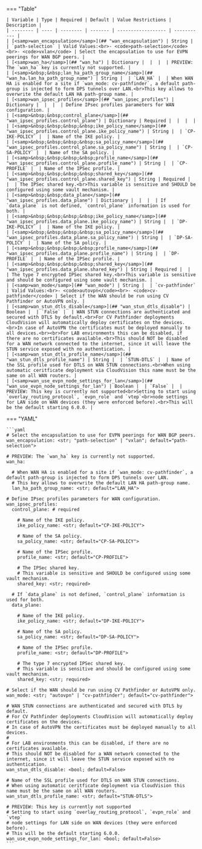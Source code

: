 <!--
  ~ Copyright (c) 2025 Arista Networks, Inc.
  ~ Use of this source code is governed by the Apache License 2.0
  ~ that can be found in the LICENSE file.
  -->
=== "Table"

    | Variable | Type | Required | Default | Value Restrictions | Description |
    | -------- | ---- | -------- | ------- | ------------------ | ----------- |
    | [<samp>wan_encapsulation</samp>](## "wan_encapsulation") | String |  | `path-selection` | Valid Values:<br>- <code>path-selection</code><br>- <code>vxlan</code> | Select the encapsulation to use for EVPN peerings for WAN BGP peers. |
    | [<samp>wan_ha</samp>](## "wan_ha") | Dictionary |  |  |  | PREVIEW: The `wan_ha` key is currently not supported. |
    | [<samp>&nbsp;&nbsp;lan_ha_path_group_name</samp>](## "wan_ha.lan_ha_path_group_name") | String |  | `LAN_HA` |  | When WAN HA is enabled for a site if `wan_mode: cv-pathfinder`, a default path-group is injected to form DPS tunnels over LAN.<br>This key allows to overwrite the default LAN HA path-group name. |
    | [<samp>wan_ipsec_profiles</samp>](## "wan_ipsec_profiles") | Dictionary |  |  |  | Define IPsec profiles parameters for WAN configuration. |
    | [<samp>&nbsp;&nbsp;control_plane</samp>](## "wan_ipsec_profiles.control_plane") | Dictionary | Required |  |  |  |
    | [<samp>&nbsp;&nbsp;&nbsp;&nbsp;ike_policy_name</samp>](## "wan_ipsec_profiles.control_plane.ike_policy_name") | String |  | `CP-IKE-POLICY` |  | Name of the IKE policy. |
    | [<samp>&nbsp;&nbsp;&nbsp;&nbsp;sa_policy_name</samp>](## "wan_ipsec_profiles.control_plane.sa_policy_name") | String |  | `CP-SA-POLICY` |  | Name of the SA policy. |
    | [<samp>&nbsp;&nbsp;&nbsp;&nbsp;profile_name</samp>](## "wan_ipsec_profiles.control_plane.profile_name") | String |  | `CP-PROFILE` |  | Name of the IPSec profile. |
    | [<samp>&nbsp;&nbsp;&nbsp;&nbsp;shared_key</samp>](## "wan_ipsec_profiles.control_plane.shared_key") | String | Required |  |  | The IPSec shared key.<br>This variable is sensitive and SHOULD be configured using some vault mechanism. |
    | [<samp>&nbsp;&nbsp;data_plane</samp>](## "wan_ipsec_profiles.data_plane") | Dictionary |  |  |  | If `data_plane` is not defined, `control_plane` information is used for both. |
    | [<samp>&nbsp;&nbsp;&nbsp;&nbsp;ike_policy_name</samp>](## "wan_ipsec_profiles.data_plane.ike_policy_name") | String |  | `DP-IKE-POLICY` |  | Name of the IKE policy. |
    | [<samp>&nbsp;&nbsp;&nbsp;&nbsp;sa_policy_name</samp>](## "wan_ipsec_profiles.data_plane.sa_policy_name") | String |  | `DP-SA-POLICY` |  | Name of the SA policy. |
    | [<samp>&nbsp;&nbsp;&nbsp;&nbsp;profile_name</samp>](## "wan_ipsec_profiles.data_plane.profile_name") | String |  | `DP-PROFILE` |  | Name of the IPSec profile. |
    | [<samp>&nbsp;&nbsp;&nbsp;&nbsp;shared_key</samp>](## "wan_ipsec_profiles.data_plane.shared_key") | String | Required |  |  | The type 7 encrypted IPSec shared key.<br>This variable is sensitive and should be configured using some vault mechanism. |
    | [<samp>wan_mode</samp>](## "wan_mode") | String |  | `cv-pathfinder` | Valid Values:<br>- <code>autovpn</code><br>- <code>cv-pathfinder</code> | Select if the WAN should be run using CV Pathfinder or AutoVPN only. |
    | [<samp>wan_stun_dtls_disable</samp>](## "wan_stun_dtls_disable") | Boolean |  | `False` |  | WAN STUN connections are authenticated and secured with DTLS by default.<br>For CV Pathfinder deployments CloudVision will automatically deploy certificates on the devices.<br>In case of AutoVPN the certificates must be deployed manually to all devices.<br><br>For LAB environments this can be disabled, if there are no certificates available.<br>This should NOT be disabled for a WAN network connected to the internet, since it will leave the STUN service exposed with no authentication. |
    | [<samp>wan_stun_dtls_profile_name</samp>](## "wan_stun_dtls_profile_name") | String |  | `STUN-DTLS` |  | Name of the SSL profile used for DTLS on WAN STUN connections.<br>When using automatic ceritficate deployment via CloudVision this name must be the same on all WAN routers. |
    | [<samp>wan_use_evpn_node_settings_for_lan</samp>](## "wan_use_evpn_node_settings_for_lan") | Boolean |  | `False` |  | PREVIEW: This key is currently not supported<br>Setting to start using `overlay_routing_protocol`, `evpn_role` and `vtep`<br>node settings for LAN side on WAN devices (they were enforced before).<br>This will be the default starting 6.0.0. |

=== "YAML"

    ```yaml
    # Select the encapsulation to use for EVPN peerings for WAN BGP peers.
    wan_encapsulation: <str; "path-selection" | "vxlan"; default="path-selection">

    # PREVIEW: The `wan_ha` key is currently not supported.
    wan_ha:

      # When WAN HA is enabled for a site if `wan_mode: cv-pathfinder`, a default path-group is injected to form DPS tunnels over LAN.
      # This key allows to overwrite the default LAN HA path-group name.
      lan_ha_path_group_name: <str; default="LAN_HA">

    # Define IPsec profiles parameters for WAN configuration.
    wan_ipsec_profiles:
      control_plane: # required

        # Name of the IKE policy.
        ike_policy_name: <str; default="CP-IKE-POLICY">

        # Name of the SA policy.
        sa_policy_name: <str; default="CP-SA-POLICY">

        # Name of the IPSec profile.
        profile_name: <str; default="CP-PROFILE">

        # The IPSec shared key.
        # This variable is sensitive and SHOULD be configured using some vault mechanism.
        shared_key: <str; required>

      # If `data_plane` is not defined, `control_plane` information is used for both.
      data_plane:

        # Name of the IKE policy.
        ike_policy_name: <str; default="DP-IKE-POLICY">

        # Name of the SA policy.
        sa_policy_name: <str; default="DP-SA-POLICY">

        # Name of the IPSec profile.
        profile_name: <str; default="DP-PROFILE">

        # The type 7 encrypted IPSec shared key.
        # This variable is sensitive and should be configured using some vault mechanism.
        shared_key: <str; required>

    # Select if the WAN should be run using CV Pathfinder or AutoVPN only.
    wan_mode: <str; "autovpn" | "cv-pathfinder"; default="cv-pathfinder">

    # WAN STUN connections are authenticated and secured with DTLS by default.
    # For CV Pathfinder deployments CloudVision will automatically deploy certificates on the devices.
    # In case of AutoVPN the certificates must be deployed manually to all devices.
    #
    # For LAB environments this can be disabled, if there are no certificates available.
    # This should NOT be disabled for a WAN network connected to the internet, since it will leave the STUN service exposed with no authentication.
    wan_stun_dtls_disable: <bool; default=False>

    # Name of the SSL profile used for DTLS on WAN STUN connections.
    # When using automatic ceritficate deployment via CloudVision this name must be the same on all WAN routers.
    wan_stun_dtls_profile_name: <str; default="STUN-DTLS">

    # PREVIEW: This key is currently not supported
    # Setting to start using `overlay_routing_protocol`, `evpn_role` and `vtep`
    # node settings for LAN side on WAN devices (they were enforced before).
    # This will be the default starting 6.0.0.
    wan_use_evpn_node_settings_for_lan: <bool; default=False>
    ```
